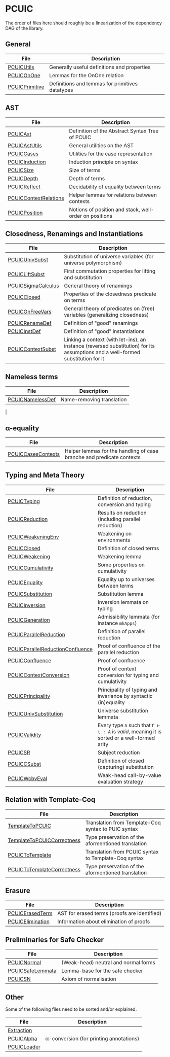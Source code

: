 # PCUIC

The order of files here should roughly be a linearization of the dependency DAG of the library.

## General

| File                | Description
|---------------------|----------------------------------------------
| [PCUICUtils]        | Generally useful definitions and properties
| [PCUICOnOne]        | Lemmas for the OnOne relation
| [PCUICPrimitive]    | Definitions and lemmas for primitives datatypes

[PCUICUtils]: ./utils/PCUICUtils.v
[PCUICOnOne]: ./utils/PCUICOnOne.v
[PCUICPrimitive]: ./utils/PCUICPrimitive.v

## AST

| File             | Description                                  
|------------------|----------------------------------------------
| [PCUICAst]       | Definition of the Abstract Syntax Tree of PCUIC
| [PCUICAstUtils]  | General utilities on the AST
| [PCUICCases]     | Utilities for the case representation
| [PCUICInduction] | Induction principle on syntax
| [PCUICSize]      | Size of terms
| [PCUICDepth]     | Depth of terms
| [PCUICReflect]   | Decidability of equality between terms
| [PCUICContextRelations] | Helper lemmas for relations between contexts
| [PCUICPosition]  | Notions of position and stack, well-order on positions

[PCUICAst]: PCUICAst.v
[PCUICAstUtils]: ./utils/PCUICAstUtils.v
[PCUICCases]: ./Syntax/PCUICCases.v
[PCUICInduction]: ./Syntax/PCUICInduction.v
[PCUICSize]: ./utils/PCUICSize.v
[PCUICDepth]: ./Syntax/PCUICDepth.v
[PCUICReflect]: ./Syntax/PCUICReflect.v
[PCUICContextRelations]: ./Syntax/PCUICContextRelations.v
[PCUICPosition]: ./Syntax/PUICPosition.v

## Closedness, Renamings and Instantiations

| File                  | Description                                               |
|-----------------------|-----------------------------------------------------------|
| [PCUICUnivSubst]      | Substitution of universe variables (for universe polymorphism)
| [PCUICLiftSubst]      | First commutation properties for lifting and substitution
| [PCUICSigmaCalculus]  | General theory of renamings
| [PCUICClosed]         | Properties of the closedness predicate on terms
| [PCUICOnFreeVars]     | General theory of predicates on (free) variables (generalizing closedness)
| [PCUICRenameDef]      | Definition of "good" renamings
| [PCUICInstDef]        | Definition of "good" instantiations
| [PCUICContextSubst]   | Linking a context (with let-ins), an instance (reversed substitution) for its assumptions and a well-formed substitution for it

[PCUICUnivSubst]: ./Syntax/PCUICUnivSubst.v
[PCUICLiftSubst]: ./Syntax/PCUICLiftSubst.v
[PCUICSigmaCalculus]: ./PCUICSigmaCalculus.v
[PCUICClosed]: ./Syntax/PCUICClosed.v
[PCUICOnFreeVars]: ./Syntax/PCUICOnFreeVars.v
[PCUICRenameDef]: ./Syntax/PCUICRenameDef.v
[PCUICInstDef]: ./Syntax/PCUICRenameDef.v
[PCUICContextSubst]: ./PCUICContextSubst.v

## Nameless terms

| File                | Description                                               |
|---------------------|-----------------------------------------------------------|
| [PCUICNamelessDef]  | Name-removing translation
| 

[PCUICNamelessDef]: ./Syntax/NamelessDef.v

## α-equality

| File                  | Description
| ----------------------| --------------------
| [PCUICCasesContexts]  | Helper lemmas for the handling of case branche and predicate contexts


[PCUICCasesContexts]: ./PCUICCasesContexts.v

## Typing and Meta Theory

| File             | Description                                               |
|------------------|-----------------------------------------------------------|
| [PCUICTyping]    | Definition of reduction, conversion and typing            |
| [PCUICReduction] | Results on reduction (including parallel reduction)       |
| [PCUICWeakeningEnv] | Weakening on environments                              |
| [PCUICClosed]    | Definition of closed terms                                |
| [PCUICWeakening] | Weakening lemma                                           |
| [PCUICCumulativity] | Some properties on cumulativity                        |
| [PCUICEquality]  | Equality up to universes between terms                    |
| [PCUICSubstitution] | Substitution lemma                                     |
| [PCUICInversion] | Inversion lemmata on typing                               |
| [PCUICGeneration] | Admissibility lemmata  (for instance `mkApps`)           |
| [PCUICParallelReduction] | Definition of parallel reduction                  |
| [PCUICParallelReductionConfluence] | Proof of confluence of the parallel reduction |
| [PCUICConfluence] | Proof of confluence                                      |
| [PCUICContextConversion] | Proof of context conversion for typing and cumulativity  |
| [PCUICPrincipality] | Principality of typing and invariance by syntactic (in)equality |
| [PCUICUnivSubstitution] | Universe substitution lemmata                      |
| [PCUICValidity] | Every type `A` such that `Γ ⊢ t : A` is *valid*, meaning it is sorted or a well-formed arity |
| [PCUICSR] | Subject reduction |
| [PCUICCSubst]    | Definition of closed (capturing) substitution             |
| [PCUICWcbvEval] | Weak-head call-by-value evaluation strategy |

[PCUICPretty]: PCUICPretty.v
[PCUICTyping]: PCUICTyping.v
[PCUICReduction]: PCUICReduction.v
[PCUICPosition]: PCUICPosition.v
[PCUICNameless]: PCUICNameless.v
[PCUICWeakeningEnv]: PCUICWeakeningEnv.v
[PCUICClosed]: PCUICClosed.v
[PCUICSigmaCalculus]: PCUICSigmaCalculus.v
[PCUICWeakening]: PCUICWeakening.v
[PCUICCumulativity]: PCUICCumulativity.v
[PCUICEquality]: PCUICEquality.v
[PCUICSubstitution]: PCUICSubstitution.v
[PCUICInversion]: PCUICInversion.v
[PCUICGeneration]: PCUICGeneration.v
[PCUICParallelReduction]: PCUICParallelReduction.v
[PCUICParallelReductionConfluence]: PCUICParallelReductionConfluence.v
[PCUICConfluence]: PCUICConfluence.v
[PCUICContextConversion]: PCUICContextConversion.v
[PCUICPrincipality]: PCUICPrincipality.v
[PCUICUnivSubstitution]: PCUICUnivSubstitution.v
[PCUICValidity]: PCUICValidity.v
[PCUICSR]: PCUICSR.v
[PCUICCSubst]: PCUICCSubst.v
[PCUICWcbvEval]: PCUICWcbvEval.v

## Relation with Template-Coq

| File              | Description                                              |
|-------------------|----------------------------------------------------------|
| [TemplateToPCUIC] | Translation from Template-Coq syntax to PUIC syntax      |
| [TemplateToPCUICCorrectness] | Type preservation of the aformentioned translation |
| [PCUICToTemplate] | Translation from PCUIC syntax to Template-Coq syntax |
| [PCUICToTemplateCorrectness] | Type preservation of the aformentioned translation |

[TemplateToPCUIC]: TemplateToPCUIC.v
[TemplateToPCUICCorrectness]: TemplateToPCUICCorrectness.v
[PCUICToTemplate]: PCUICToTemplate.v
[PCUICToTemplateCorrectness]: PCUICToTemplateCorrectness.v

## Erasure

| File               | Description                                             |
|--------------------|---------------------------------------------------------|
| [PCUICErasedTerm]  | AST for erased terms (proofs are identified)            |
| [PCUICElimination] | Information about elimination of proofs                 |

[PCUICErasedTerm]: PCUICErasedTerm.v
[PCUICElimination]: PCUICElimination.v

## Preliminaries for Safe Checker

| File               | Description                                             |
|--------------------|---------------------------------------------------------|
| [PCUICNormal]      | (Weak-head) neutral and normal forms                    |
| [PCUICSafeLemmata] | Lemma-base for the safe checker                         |
| [PCUICSN]          | Axiom of normalisation                                  |


[PCUICNormal]: PCUICNormal.v
[PCUICSafeLemmata]: PCUICSafeLemmata.v
[PCUICSN]: PCUICSN.v

## Other

Some of the following files need to be sorted and/or explained.

| File               | Description                                             |
|--------------------|---------------------------------------------------------|
| [Extraction]       |                                                         |
| [PCUICAlpha]       | α-conversion (for printing annotations)                 |
| [PCUICLoader]      |                                                         |

[Extraction]: Extraction.v
[PCUICAlpha]: PCUICAlpha.v
[PCUICLoader]: PCUICLoader.v
